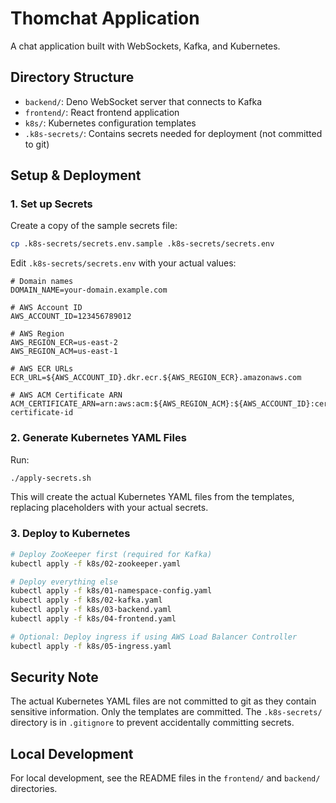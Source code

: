 # Thomchat Application

A chat application built with WebSockets, Kafka, and Kubernetes.

## Directory Structure

- `backend/`: Deno WebSocket server that connects to Kafka
- `frontend/`: React frontend application
- `k8s/`: Kubernetes configuration templates
- `.k8s-secrets/`: Contains secrets needed for deployment (not committed to git)

## Setup & Deployment

### 1. Set up Secrets

Create a copy of the sample secrets file:

```bash
cp .k8s-secrets/secrets.env.sample .k8s-secrets/secrets.env
```

Edit `.k8s-secrets/secrets.env` with your actual values:

```
# Domain names
DOMAIN_NAME=your-domain.example.com

# AWS Account ID
AWS_ACCOUNT_ID=123456789012

# AWS Region 
AWS_REGION_ECR=us-east-2
AWS_REGION_ACM=us-east-1

# AWS ECR URLs
ECR_URL=${AWS_ACCOUNT_ID}.dkr.ecr.${AWS_REGION_ECR}.amazonaws.com

# AWS ACM Certificate ARN
ACM_CERTIFICATE_ARN=arn:aws:acm:${AWS_REGION_ACM}:${AWS_ACCOUNT_ID}:certificate/your-certificate-id
```

### 2. Generate Kubernetes YAML Files

Run:

```bash
./apply-secrets.sh
```

This will create the actual Kubernetes YAML files from the templates, replacing placeholders with your actual secrets.

### 3. Deploy to Kubernetes

```bash
# Deploy ZooKeeper first (required for Kafka)
kubectl apply -f k8s/02-zookeeper.yaml

# Deploy everything else
kubectl apply -f k8s/01-namespace-config.yaml
kubectl apply -f k8s/02-kafka.yaml
kubectl apply -f k8s/03-backend.yaml
kubectl apply -f k8s/04-frontend.yaml

# Optional: Deploy ingress if using AWS Load Balancer Controller
kubectl apply -f k8s/05-ingress.yaml
```

## Security Note

The actual Kubernetes YAML files are not committed to git as they contain sensitive information. Only the templates are committed. The `.k8s-secrets/` directory is in `.gitignore` to prevent accidentally committing secrets.

## Local Development

For local development, see the README files in the `frontend/` and `backend/` directories.